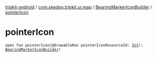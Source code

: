 [tripkit-android](../../index.md) / [com.skedgo.tripkit.ui.map](../index.md) / [BearingMarkerIconBuilder](index.md) / [pointerIcon](./pointer-icon.md)

# pointerIcon

`open fun pointerIcon(@DrawableRes pointerIconResourceId: `[`Int`](https://kotlinlang.org/api/latest/jvm/stdlib/kotlin/-int/index.html)`): `[`BearingMarkerIconBuilder`](index.md)`!`